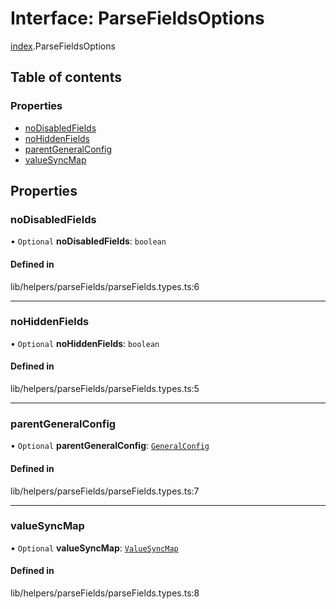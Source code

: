 # Interface: ParseFieldsOptions

[index](../wiki/index).ParseFieldsOptions

## Table of contents

### Properties

- [noDisabledFields](../wiki/index.ParseFieldsOptions#nodisabledfields)
- [noHiddenFields](../wiki/index.ParseFieldsOptions#nohiddenfields)
- [parentGeneralConfig](../wiki/index.ParseFieldsOptions#parentgeneralconfig)
- [valueSyncMap](../wiki/index.ParseFieldsOptions#valuesyncmap)

## Properties

### noDisabledFields

• `Optional` **noDisabledFields**: `boolean`

#### Defined in

lib/helpers/parseFields/parseFields.types.ts:6

___

### noHiddenFields

• `Optional` **noHiddenFields**: `boolean`

#### Defined in

lib/helpers/parseFields/parseFields.types.ts:5

___

### parentGeneralConfig

• `Optional` **parentGeneralConfig**: [`GeneralConfig`](../wiki/index.GeneralConfig)

#### Defined in

lib/helpers/parseFields/parseFields.types.ts:7

___

### valueSyncMap

• `Optional` **valueSyncMap**: [`ValueSyncMap`](../wiki/index#valuesyncmap)

#### Defined in

lib/helpers/parseFields/parseFields.types.ts:8
